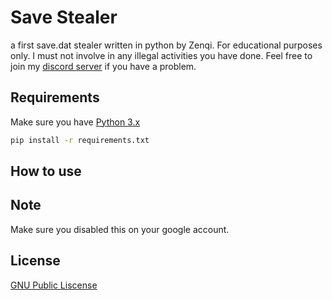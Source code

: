 # Save Stealer

a first save.dat stealer written in python by Zenqi. For educational purposes only. I must not involve in any illegal activities you have done. Feel free to join my [discord server](ttps://discord.gg/qfJUWpr) if you have a problem.

## Requirements

Make sure you have [Python 3.x](https://python.org) 

```bash
pip install -r requirements.txt
```
[](images/image(3).jpg)

## How to use

[](images/image(4).jpg)

## Note
Make sure you disabled this on your google account.

[](images/image.jpg)

[](images/image(2).jpg)


## License
[GNU Public Liscense](https://www.gnu.org/licenses/gpl-3.0.en.html)
